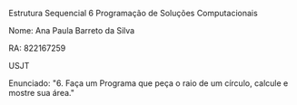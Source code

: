 Estrutura Sequencial 6
Programação de Soluções Computacionais

Nome: Ana Paula Barreto da Silva

RA: 822167259

USJT

Enunciado:
"6. Faça um Programa que peça o raio de um círculo, calcule e mostre sua área."